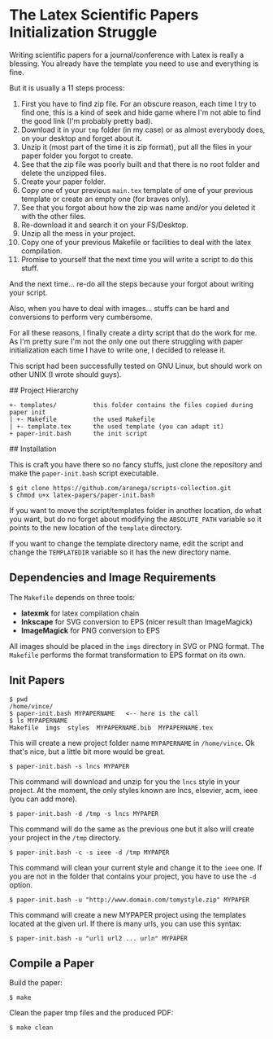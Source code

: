 # The Latex Scientific Papers Initialization Struggle

Writing scientific papers for a journal/conference with Latex is really a
blessing. You already have the template you need to use and everything is fine.

But it is usually a 11 steps process:

1. First you have to find zip file. For an obscure reason, each time I try
to find one, this is a kind of seek and hide game where I'm not able to find the
good link (I'm probably pretty bad).
1. Download it in your `tmp` folder (in my case) or as almost everybody
does, on your desktop and forget about it.
1. Unzip it (most part of the time it is zip format), put all the files in your
paper folder you forgot to create.
1. See that the zip file was poorly built and that there is no root folder and
delete the unzipped files.
1. Create your paper folder.
1. Copy one of your previous `main.tex` template of one of your previous template
or create an empty one (for braves only).
1. See that you forgot about how the zip was name and/or you deleted it with the
other files.
1. Re-download it and search it on your FS/Desktop.
1. Unzip all the mess in your project.
1. Copy one of your previous Makefile or facilities to deal with the latex
compilation.
1. Promise to yourself that the next time you will write a script to do this stuff.

And the next time... re-do all the steps because your forgot about writing your
script.

Also, when you have to deal with images... stuffs can be hard and conversions
to perform very cumbersome.

For all these reasons, I finally create a dirty script that do the work for me.
As I'm pretty sure I'm not the only one out there struggling with paper
initialization each time I have to write one, I decided to release it.

This script had been successfully tested on GNU Linux, but should work on other
UNIX (I wrote should guys).  

## Project Hierarchy

    +- templates/          this folder contains the files copied during paper init
    | +- Makefile          the used Makefile
    | +- template.tex      the used template (you can adapt it)
    + paper-init.bash      the init script


## Installation

This is craft you have there so no fancy stuffs, just clone the repository and
make the `paper-init.bash` script executable.

    $ git clone https://github.com/aranega/scripts-collection.git
    $ chmod u+x latex-papers/paper-init.bash

If you want to move the script/templates folder in another location, do what you
want, but do no forget about modifying the `ABSOLUTE_PATH` variable so it points
to the new location of the `template` directory.

If you want to change the template directory name, edit the script and change
the `TEMPLATEDIR` variable so it has the new directory name.


## Dependencies and Image Requirements

The `Makefile` depends on three tools:

* __latexmk__ for latex compilation chain
* __Inkscape__ for SVG conversion to EPS (nicer result than ImageMagick)
* __ImageMagick__ for PNG conversion to EPS

All images should be placed in the `imgs` directory in SVG or PNG format. The
`Makefile` performs the format transformation to EPS format on its own.


## Init Papers

    $ pwd
    /home/vince/
    $ paper-init.bash MYPAPERNAME   <-- here is the call
    $ ls MYPAPERNAME
    Makefile  imgs  styles  MYPAPERNAME.bib  MYPAPERNAME.tex

This will create a new project folder name `MYPAPERNAME` in `/home/vince`. Ok that's
nice, but a little bit more would be great.

    $ paper-init.bash -s lncs MYPAPER

This command will download and unzip for you the `lncs` style in your project. At
the moment, the only styles known are lncs, elsevier, acm, ieee (you can add more).

    $ paper-init.bash -d /tmp -s lncs MYPAPER

This command will do the same as the previous one but it also will create your
project in the `/tmp` directory.

    $ paper-init.bash -c -s ieee -d /tmp MYPAPER

This command will clean your current style and change it to the `ieee` one. If
you are not in the folder that contains your project, you have to use the `-d`
option.

    $ paper-init.bash -u "http://www.domain.com/tomystyle.zip" MYPAPER

This command will create a new MYPAPER project using the templates located at the
given url. If there is many urls, you can use this syntax:

    $ paper-init.bash -u "url1 url2 ... urln" MYPAPER

## Compile a Paper

Build the paper:

    $ make

Clean the paper tmp files and the produced PDF:

    $ make clean
